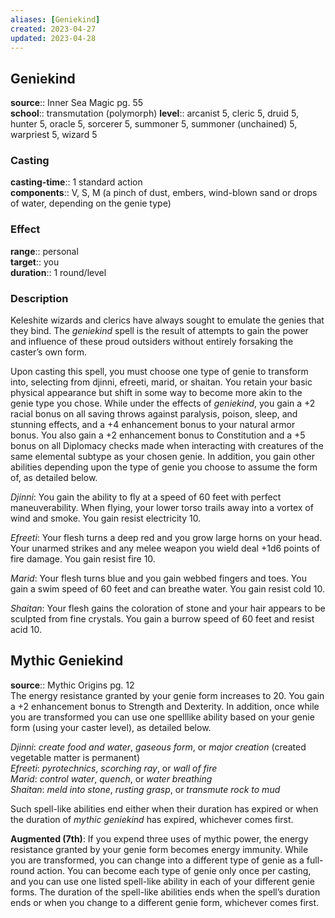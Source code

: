 ```yaml
---
aliases: [Geniekind]
created: 2023-04-27
updated: 2023-04-28
---
```


## Geniekind

**source**:: Inner Sea Magic pg. 55  
**school**:: transmutation (polymorph)
**level**:: arcanist 5, cleric 5, druid 5, hunter 5, oracle 5, sorcerer 5, summoner 5, summoner (unchained) 5, warpriest 5, wizard 5

### Casting

**casting-time**:: 1 standard action  
**components**:: V, S, M (a pinch of dust, embers, wind-blown sand or drops of water, depending on the genie type)

### Effect

**range**:: personal  
**target**:: you  
**duration**:: 1 round/level

### Description

Keleshite wizards and clerics have always sought to emulate the genies that they bind. The *geniekind* spell is the result of attempts to gain the power and influence of these proud outsiders without entirely forsaking the caster’s own form.  
  
Upon casting this spell, you must choose one type of genie to transform into, selecting from djinni, efreeti, marid, or shaitan. You retain your basic physical appearance but shift in some way to become more akin to the genie type you chose. While under the effects of *geniekind*, you gain a +2 racial bonus on all saving throws against paralysis, poison, sleep, and stunning effects, and a +4 enhancement bonus to your natural armor bonus. You also gain a +2 enhancement bonus to Constitution and a +5 bonus on all Diplomacy checks made when interacting with creatures of the same elemental subtype as your chosen genie. In addition, you gain other abilities depending upon the type of genie you choose to assume the form of, as detailed below.  
  
*Djinni*: You gain the ability to fly at a speed of 60 feet with perfect maneuverability. When flying, your lower torso trails away into a vortex of wind and smoke. You gain resist electricity 10.  
  
*Efreeti*: Your flesh turns a deep red and you grow large horns on your head. Your unarmed strikes and any melee weapon you wield deal +1d6 points of fire damage. You gain resist fire 10.  
  
*Marid*: Your flesh turns blue and you gain webbed fingers and toes. You gain a swim speed of 60 feet and can breathe water. You gain resist cold 10.  
  
*Shaitan*: Your flesh gains the coloration of stone and your hair appears to be sculpted from fine crystals. You gain a burrow speed of 60 feet and resist acid 10.

## Mythic Geniekind

**source**:: Mythic Origins pg. 12  
The energy resistance granted by your genie form increases to 20. You gain a +2 enhancement bonus to Strength and Dexterity. In addition, once while you are transformed you can use one spelllike ability based on your genie form (using your caster level), as detailed below.  
  
*Djinni*: *create food and water*, *gaseous form*, or *major creation* (created vegetable matter is permanent)  
*Efreeti*: *pyrotechnics*, *scorching ray*, or *wall of fire*  
*Marid*: *control water*, *quench*, or *water breathing*  
*Shaitan*: *meld into stone*, *rusting grasp*, or *transmute rock to mud*  
  
Such spell-like abilities end either when their duration has expired or when the duration of *mythic geniekind* has expired, whichever comes first.  
  
**Augmented (7th)**: If you expend three uses of mythic power, the energy resistance granted by your genie form becomes energy immunity. While you are transformed, you can change into a different type of genie as a full-round action. You can become each type of genie only once per casting, and you can use one listed spell-like ability in each of your different genie forms. The duration of the spell-like abilities ends when the spell’s duration ends or when you change to a different genie form, whichever comes first.
